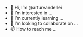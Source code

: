 - 👋 Hi, I’m @arturvanderlei
- 👀 I’m interested in ...
- 🌱 I’m currently learning ...
- 💞️ I’m looking to collaborate on ...
- 📫 How to reach me ...

<!---
arturvanderlei/arturvanderlei is a ✨ special ✨ repository because its `README.md` (this file) appears on your GitHub profile.
You can click the Preview link to take a look at your changes.
--->
